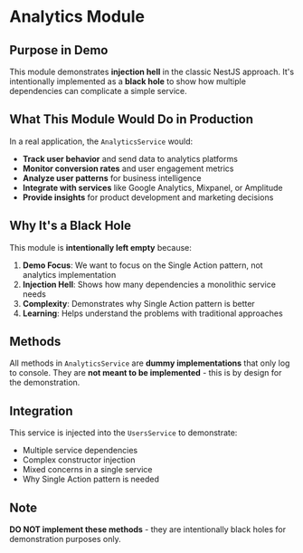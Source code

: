 # Analytics Module

## Purpose in Demo

This module demonstrates **injection hell** in the classic NestJS approach. It's intentionally implemented as a **black hole** to show how multiple dependencies can complicate a simple service.

## What This Module Would Do in Production

In a real application, the `AnalyticsService` would:

- **Track user behavior** and send data to analytics platforms
- **Monitor conversion rates** and user engagement metrics
- **Analyze user patterns** for business intelligence
- **Integrate with services** like Google Analytics, Mixpanel, or Amplitude
- **Provide insights** for product development and marketing decisions

## Why It's a Black Hole

This module is **intentionally left empty** because:

1. **Demo Focus**: We want to focus on the Single Action pattern, not analytics implementation
2. **Injection Hell**: Shows how many dependencies a monolithic service needs
3. **Complexity**: Demonstrates why Single Action pattern is better
4. **Learning**: Helps understand the problems with traditional approaches

## Methods

All methods in `AnalyticsService` are **dummy implementations** that only log to console. They are **not meant to be implemented** - this is by design for the demonstration.

## Integration

This service is injected into the `UsersService` to demonstrate:
- Multiple service dependencies
- Complex constructor injection
- Mixed concerns in a single service
- Why Single Action pattern is needed

## Note

**DO NOT implement these methods** - they are intentionally black holes for demonstration purposes only.
